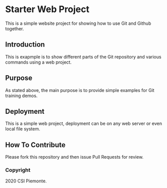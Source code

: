 # Starter Web Project

This is a simple website project for showing how to use Git and Github together.

## Introduction

This is exapmple is to show different parts of the Git repository and various commands using a web project.

## Purpose

As stated above, the main purpose is to provide simple examples for Git training demos.

## Deployment

This is a simple web project, deployment can be on any web server or even local file system.

## How To Contribute

Please fork this repository and then issue Pull Requests for review.

### Copyright

2020 CSI Piemonte.